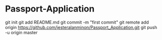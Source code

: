 # Passport-Application
git init
git add README.md
git commit -m "first commit"
git remote add origin https://github.com/jesteralanminon/Passport_Application.git
git push -u origin master
